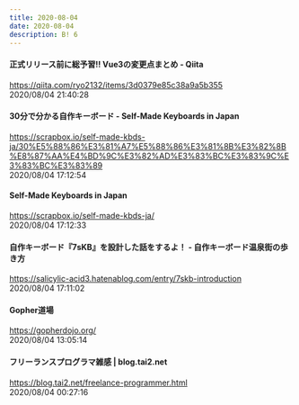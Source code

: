 ```yaml
---
title: 2020-08-04
date: 2020-08-04
description: B! 6
---
```


#### 正式リリース前に総予習!! Vue3の変更点まとめ - Qiita
https://qiita.com/ryo2132/items/3d0379e85c38a9a5b355<br>
2020/08/04 21:40:28<br>


#### 30分で分かる自作キーボード - Self-Made Keyboards in Japan
https://scrapbox.io/self-made-kbds-ja/30%E5%88%86%E3%81%A7%E5%88%86%E3%81%8B%E3%82%8B%E8%87%AA%E4%BD%9C%E3%82%AD%E3%83%BC%E3%83%9C%E3%83%BC%E3%83%89<br>
2020/08/04 17:12:54<br>


#### Self-Made Keyboards in Japan
https://scrapbox.io/self-made-kbds-ja/<br>
2020/08/04 17:12:33<br>


#### 自作キーボード『7sKB』を設計した話をするよ！ - 自作キーボード温泉街の歩き方
https://salicylic-acid3.hatenablog.com/entry/7skb-introduction<br>
2020/08/04 17:11:02<br>


#### Gopher道場
https://gopherdojo.org/<br>
2020/08/04 13:05:14<br>


#### フリーランスプログラマ雑感 | blog.tai2.net
https://blog.tai2.net/freelance-programmer.html<br>
2020/08/04 00:27:16<br>


